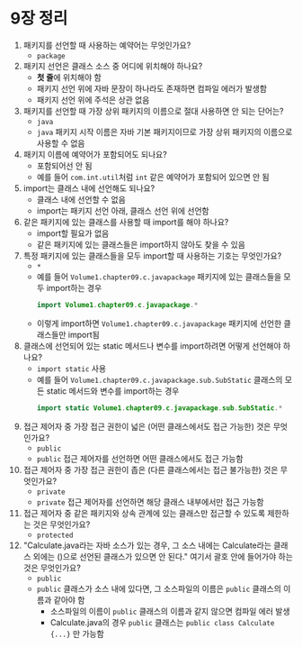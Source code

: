 # 9장 정리

1. 패키지를 선언할 때 사용하는 예약어는 무엇인가요?
    - `package`
2. 패키지 선언은 클래스 소스 중 어디에 위치해야 하나요?
    - **첫 줄**에 위치해야 함
    - 패키지 선언 위에 자바 문장이 하나라도 존재하면 컴파일 에러가 발생함
    - 패키지 선언 위에 주석은 상관 없음
3. 패키지를 선언할 때 가장 상위 패키지의 이름으로 절대 사용하면 안 되는 단어는?
    - `java`
    - `java` 패키지 시작 이름은 자바 기본 패키지이므로 가장 상위 패키지의 이름으로 사용할 수 없음
4. 패키지 이름에 예약어가 포함되어도 되나요?
    - 포함되어선 안 됨
    - 예를 들어 `com.int.util`처럼 `int` 같은 예약어가 포함되어 있으면 안 됨
5. import는 클래스 내에 선언해도 되나요?
    - 클래스 내에 선언할 수 없음
    - import는 패키지 선언 아래, 클래스 선언 위에 선언함
6. 같은 패키지에 있는 클래스를 사용할 때 import를 해야 하나요?
    - import할 필요가 없음
    - 같은 패키지에 있는 클래스들은 import하지 않아도 찾을 수 있음
7. 특정 패키지에 있는 클래스들을 모두 import할 때 사용하는 기호는 무엇인가요?
    - `*`
    - 예를 들어 `Volume1.chapter09.c.javapackage` 패키지에 있는 클래스들을 모두 import하는 경우
       ```java
       import Volume1.chapter09.c.javapackage.*
       ```
    - 이렇게 import하면 `Volume1.chapter09.c.javapackage` 패키지에 선언한 클래스들만 import됨
8. 클래스에 선언되어 있는 static 메서드나 변수를 import하려면 어떻게 선언해야 하나요?
    - `import static` 사용
    - 예를 들어 `Volume1.chapter09.c.javapackage.sub.SubStatic` 클래스의 모든 static 메서드와 변수를 import하는 경우
        ```java
        import static Volume1.chapter09.c.javapackage.sub.SubStatic.*
        ```
9. 접근 제어자 중 가장 접근 권한이 넓은 (어떤 클래스에서도 접근 가능한) 것은 무엇인가요?
    - `public`
    - `public` 접근 제어자를 선언하면 어떤 클래스에서도 접근 가능함
10. 접근 제어자 중 가장 접근 권한이 좁은 (다른 클래스에서는 접근 불가능한) 것은 무엇인가요?
    - `private`
    - `private` 접근 제어자를 선언하면 해당 클래스 내부에서만 접근 가능함
11. 접근 제어자 중 같은 패키지와 상속 관계에 있는 클래스만 접근할 수 있도록 제한하는 것은 무엇인가요?
    - `protected`
12. "Calculate.java라는 자바 소스가 있는 경우, 그 소스 내에는 Calculate라는 클래스 외에는 ()으로 선언된 클래스가 있으면 안 된다." 여기서 괄호 안에 들어가야 하는 것은 무엇인가요?
    - `public`
    - `public` 클래스가 소스 내에 있다면, 그 소스파일의 이름은 `public` 클래스의 이름과 같아야 함
      - 소스파일의 이름이 `public` 클래스의 이름과 같지 않으면 컴파일 에러 발생
      - Calculate.java의 경우 `public` 클래스는 `public class Calculate {...}` 만 가능함